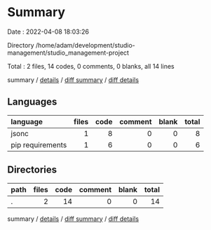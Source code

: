 # Summary

Date : 2022-04-08 18:03:26

Directory /home/adam/development/studio-management/studio_management-project

Total : 2 files,  14 codes, 0 comments, 0 blanks, all 14 lines

summary / [details](details.md) / [diff summary](diff.md) / [diff details](diff-details.md)

## Languages
| language | files | code | comment | blank | total |
| :--- | ---: | ---: | ---: | ---: | ---: |
| jsonc | 1 | 8 | 0 | 0 | 8 |
| pip requirements | 1 | 6 | 0 | 0 | 6 |

## Directories
| path | files | code | comment | blank | total |
| :--- | ---: | ---: | ---: | ---: | ---: |
| . | 2 | 14 | 0 | 0 | 14 |

summary / [details](details.md) / [diff summary](diff.md) / [diff details](diff-details.md)